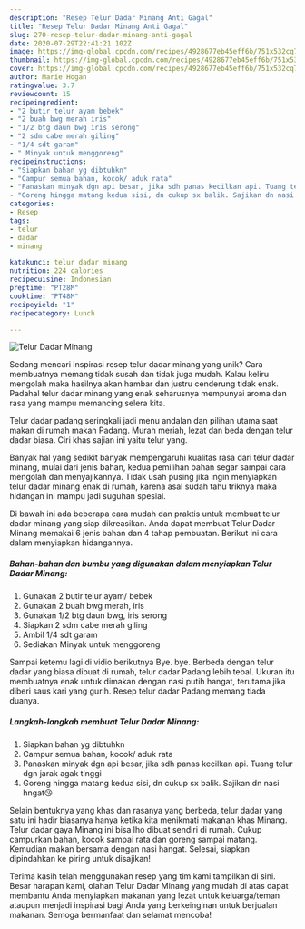 ```yaml
---
description: "Resep Telur Dadar Minang Anti Gagal"
title: "Resep Telur Dadar Minang Anti Gagal"
slug: 270-resep-telur-dadar-minang-anti-gagal
date: 2020-07-29T22:41:21.102Z
image: https://img-global.cpcdn.com/recipes/4928677eb45eff6b/751x532cq70/telur-dadar-minang-foto-resep-utama.jpg
thumbnail: https://img-global.cpcdn.com/recipes/4928677eb45eff6b/751x532cq70/telur-dadar-minang-foto-resep-utama.jpg
cover: https://img-global.cpcdn.com/recipes/4928677eb45eff6b/751x532cq70/telur-dadar-minang-foto-resep-utama.jpg
author: Marie Hogan
ratingvalue: 3.7
reviewcount: 15
recipeingredient:
- "2 butir telur ayam bebek"
- "2 buah bwg merah iris"
- "1/2 btg daun bwg iris serong"
- "2 sdm cabe merah giling"
- "1/4 sdt garam"
- " Minyak untuk menggoreng"
recipeinstructions:
- "Siapkan bahan yg dibtuhkn"
- "Campur semua bahan, kocok/ aduk rata"
- "Panaskan minyak dgn api besar, jika sdh panas kecilkan api. Tuang telur dgn jarak agak tinggi"
- "Goreng hingga matang kedua sisi, dn cukup sx balik. Sajikan dn nasi hngat😘"
categories:
- Resep
tags:
- telur
- dadar
- minang

katakunci: telur dadar minang 
nutrition: 224 calories
recipecuisine: Indonesian
preptime: "PT28M"
cooktime: "PT48M"
recipeyield: "1"
recipecategory: Lunch

---
```



![Telur Dadar Minang](https://img-global.cpcdn.com/recipes/4928677eb45eff6b/751x532cq70/telur-dadar-minang-foto-resep-utama.jpg)

Sedang mencari inspirasi resep telur dadar minang yang unik? Cara membuatnya memang tidak susah dan tidak juga mudah. Kalau keliru mengolah maka hasilnya akan hambar dan justru cenderung tidak enak. Padahal telur dadar minang yang enak seharusnya mempunyai aroma dan rasa yang mampu memancing selera kita.

Telur dadar padang seringkali jadi menu andalan dan pilihan utama saat makan di rumah makan Padang. Murah meriah, lezat dan beda dengan telur dadar biasa. Ciri khas sajian ini yaitu telur yang.

Banyak hal yang sedikit banyak mempengaruhi kualitas rasa dari telur dadar minang, mulai dari jenis bahan, kedua pemilihan bahan segar sampai cara mengolah dan menyajikannya. Tidak usah pusing jika ingin menyiapkan telur dadar minang enak di rumah, karena asal sudah tahu triknya maka hidangan ini mampu jadi suguhan spesial.


Di bawah ini ada beberapa cara mudah dan praktis untuk membuat telur dadar minang yang siap dikreasikan. Anda dapat membuat Telur Dadar Minang memakai 6 jenis bahan dan 4 tahap pembuatan. Berikut ini cara dalam menyiapkan hidangannya.

<!--inarticleads1-->

##### Bahan-bahan dan bumbu yang digunakan dalam menyiapkan Telur Dadar Minang:

1. Gunakan 2 butir telur ayam/ bebek
1. Gunakan 2 buah bwg merah, iris
1. Gunakan 1/2 btg daun bwg, iris serong
1. Siapkan 2 sdm cabe merah giling
1. Ambil 1/4 sdt garam
1. Sediakan  Minyak untuk menggoreng


Sampai ketemu lagi di vidio berikutnya Bye. bye. Berbeda dengan telur dadar yang biasa dibuat di rumah, telur dadar Padang lebih tebal. Ukuran itu membuatnya enak untuk dimakan dengan nasi putih hangat, terutama jika diberi saus kari yang gurih. Resep telur dadar Padang memang tiada duanya. 

<!--inarticleads2-->

##### Langkah-langkah membuat Telur Dadar Minang:

1. Siapkan bahan yg dibtuhkn
1. Campur semua bahan, kocok/ aduk rata
1. Panaskan minyak dgn api besar, jika sdh panas kecilkan api. Tuang telur dgn jarak agak tinggi
1. Goreng hingga matang kedua sisi, dn cukup sx balik. Sajikan dn nasi hngat😘


Selain bentuknya yang khas dan rasanya yang berbeda, telur dadar yang satu ini hadir biasanya hanya ketika kita menikmati makanan khas Minang. Telur dadar gaya Minang ini bisa lho dibuat sendiri di rumah. Cukup campurkan bahan, kocok sampai rata dan goreng sampai matang. Kemudian makan bersama dengan nasi hangat. Selesai, siapkan dipindahkan ke piring untuk disajikan! 

Terima kasih telah menggunakan resep yang tim kami tampilkan di sini. Besar harapan kami, olahan Telur Dadar Minang yang mudah di atas dapat membantu Anda menyiapkan makanan yang lezat untuk keluarga/teman ataupun menjadi inspirasi bagi Anda yang berkeinginan untuk berjualan makanan. Semoga bermanfaat dan selamat mencoba!
